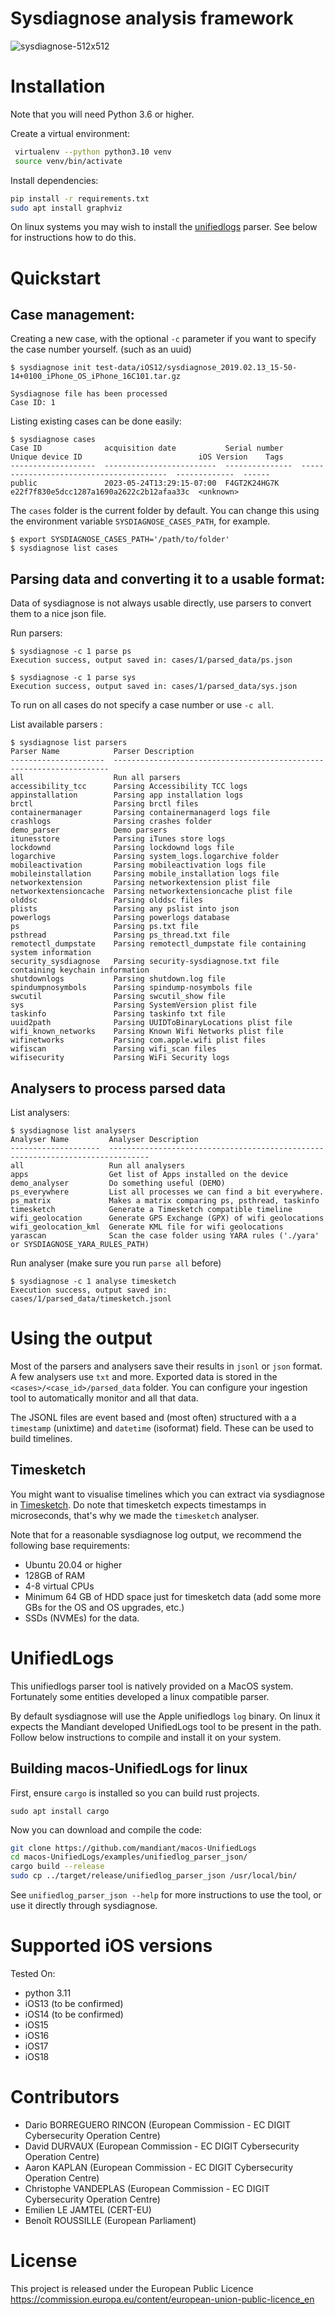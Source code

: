 # Sysdiagnose analysis framework

![sysdiagnose-512x512](https://github.com/EC-DIGIT-CSIRC/sysdiagnose/assets/750019/2742ca75-758e-4393-a2d1-5c94d09b0eb3)


# Installation

Note that you will need Python 3.6 or higher.

Create a virtual environment:

```bash
 virtualenv --python python3.10 venv
 source venv/bin/activate
 ```

 Install dependencies:
 ```bash
 pip install -r requirements.txt
 sudo apt install graphviz
 ```

On linux systems you may wish to install the [unifiedlogs](#unifiedlogs) parser. See below for instructions how to do this.


# Quickstart

## Case management:

Creating a new case, with the optional `-c` parameter if you want to specify the case number yourself. (such as an uuid)
```
$ sysdiagnose init test-data/iOS12/sysdiagnose_2019.02.13_15-50-14+0100_iPhone_OS_iPhone_16C101.tar.gz

Sysdiagnose file has been processed
Case ID: 1
```

Listing existing cases can be done easily:

```
$ sysdiagnose cases
Case ID              acquisition date           Serial number    Unique device ID                          iOS Version    Tags
-------------------  -------------------------  ---------------  ----------------------------------------  -------------  ------
public               2023-05-24T13:29:15-07:00  F4GT2K24HG7K     e22f7f830e5dcc1287a1690a2622c2b12afaa33c  <unknown>
```

The `cases` folder is the current folder by default.
You can change this using the environment variable `SYSDIAGNOSE_CASES_PATH`, for example.
```
$ export SYSDIAGNOSE_CASES_PATH='/path/to/folder'
$ sysdiagnose list cases
```


## Parsing data and converting it to a usable format:
Data of sysdiagnose is not always usable directly, use parsers to convert them to a nice json file.

Run parsers:

```
$ sysdiagnose -c 1 parse ps
Execution success, output saved in: cases/1/parsed_data/ps.json

$ sysdiagnose -c 1 parse sys
Execution success, output saved in: cases/1/parsed_data/sys.json
```

To run on all cases do not specify a case number or use `-c all`.

List available parsers :

```
$ sysdiagnose list parsers
Parser Name            Parser Description
---------------------  ---------------------------------------------------------------------
all                    Run all parsers
accessibility_tcc      Parsing Accessibility TCC logs
appinstallation        Parsing app installation logs
brctl                  Parsing brctl files
containermanager       Parsing containermanagerd logs file
crashlogs              Parsing crashes folder
demo_parser            Demo parsers
itunesstore            Parsing iTunes store logs
lockdownd              Parsing lockdownd logs file
logarchive             Parsing system_logs.logarchive folder
mobileactivation       Parsing mobileactivation logs file
mobileinstallation     Parsing mobile_installation logs file
networkextension       Parsing networkextension plist file
networkextensioncache  Parsing networkextensioncache plist file
olddsc                 Parsing olddsc files
plists                 Parsing any pslist into json
powerlogs              Parsing powerlogs database
ps                     Parsing ps.txt file
psthread               Parsing ps_thread.txt file
remotectl_dumpstate    Parsing remotectl_dumpstate file containing system information
security_sysdiagnose   Parsing security-sysdiagnose.txt file containing keychain information
shutdownlogs           Parsing shutdown.log file
spindumpnosymbols      Parsing spindump-nosymbols file
swcutil                Parsing swcutil_show file
sys                    Parsing SystemVersion plist file
taskinfo               Parsing taskinfo txt file
uuid2path              Parsing UUIDToBinaryLocations plist file
wifi_known_networks    Parsing Known Wifi Networks plist file
wifinetworks           Parsing com.apple.wifi plist files
wifiscan               Parsing wifi_scan files
wifisecurity           Parsing WiFi Security logs
```

## Analysers to process parsed data
List analysers:

```
$ sysdiagnose list analysers
Analyser Name         Analyser Description
--------------------  -------------------------------------------------------------------------------
all                   Run all analysers
apps                  Get list of Apps installed on the device
demo_analyser         Do something useful (DEMO)
ps_everywhere         List all processes we can find a bit everywhere.
ps_matrix             Makes a matrix comparing ps, psthread, taskinfo
timesketch            Generate a Timesketch compatible timeline
wifi_geolocation      Generate GPS Exchange (GPX) of wifi geolocations
wifi_geolocation_kml  Generate KML file for wifi geolocations
yarascan              Scan the case folder using YARA rules ('./yara' or SYSDIAGNOSE_YARA_RULES_PATH)
```

Run analyser (make sure you run `parse all` before)
```
$ sysdiagnose -c 1 analyse timesketch
Execution success, output saved in: cases/1/parsed_data/timesketch.jsonl
```

# Using the output
Most of the parsers and analysers save their results in `jsonl` or `json` format. A few analysers use `txt` and more.
Exported data is stored in the `<cases>/<case_id>/parsed_data` folder. You can configure your ingestion tool to automatically monitor and all that data.

The JSONL files are event based and (most often) structured with a a `timestamp` (unixtime) and `datetime` (isoformat) field. These can be used to build timelines.

## Timesketch

You might want to visualise timelines which you can extract via sysdiagnose in [Timesketch](https://timesketch.org/guides/admin/install/). Do note that timesketch expects timestamps in microseconds, that's why we made the `timesketch` analyser.

Note that for a reasonable sysdiagnose log output, we recommend the following base requirements:
- Ubuntu 20.04 or higher
- 128GB of RAM
- 4-8 virtual CPUs
- Minimum 64 GB of HDD space just for timesketch data (add some more GBs for the OS and OS upgrades, etc.)
- SSDs (NVMEs) for the data.

# UnifiedLogs
This unifiedlogs parser tool is natively provided on a MacOS system. Fortunately some entities developed a linux compatible parser.

By default sysdiagnose will use the Apple unifiedlogs `log` binary.
On linux it expects the Mandiant developed UnifiedLogs tool to be present in the path. Follow below instructions to compile and install it on your system.

## Building macos-UnifiedLogs for linux

First, ensure `cargo` is installed so you can build rust projects.
```
sudo apt install cargo
```
Now you can download and compile the code:
```bash
git clone https://github.com/mandiant/macos-UnifiedLogs
cd macos-UnifiedLogs/examples/unifiedlog_parser_json/
cargo build --release
sudo cp ../target/release/unifiedlog_parser_json /usr/local/bin/
```
See `unifiedlog_parser_json --help` for more instructions to use the tool, or use it directly through sysdiagnose.


# Supported iOS versions

Tested On:
- python 3.11
- iOS13 (to be confirmed)
- iOS14 (to be confirmed)
- iOS15
- iOS16
- iOS17
- iOS18


# Contributors

- Dario BORREGUERO RINCON (European Commission - EC DIGIT Cybersecurity Operation Centre)
- David DURVAUX (European Commission - EC DIGIT Cybersecurity Operation Centre)
- Aaron KAPLAN (European  Commission - EC DIGIT Cybersecurity Operation Centre)
- Christophe VANDEPLAS (European Commission - EC DIGIT Cybersecurity Operation Centre)
- Emilien  LE JAMTEL (CERT-EU)
- Benoît ROUSSILLE (European Parliament)


# License
This project is released under the European Public Licence
https://commission.europa.eu/content/european-union-public-licence_en
